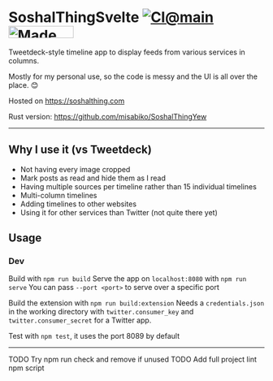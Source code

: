 # SoshalThingSvelte [![CI@main](https://github.com/misabiko/SoshalThingSvelte/actions/workflows/ci.yml/badge.svg?branch=main "CI@main")](https://github.com/misabiko/SoshalThingSvelte/actions/workflows/ci.yml) <a href="https://bulma.io"> <img src="https://bulma.io/images/made-with-bulma.png" alt="Made with Bulma" width="128" height="24"> </a>

Tweetdeck-style timeline app to display feeds from various services in columns.

Mostly for my personal use, so the code is messy and the UI is all over the place. 😊

Hosted on https://soshalthing.com

Rust version: https://github.com/misabiko/SoshalThingYew

---
## Why I use it (vs Tweetdeck)
- Not having every image cropped
- Mark posts as read and hide them as I read
- Having multiple sources per timeline rather than 15 individual timelines
- Multi-column timelines
- Adding timelines to other websites
- Using it for other services than Twitter (not quite there yet)

## Usage

### Dev
Build with `npm run build`
Serve the app  on `localhost:8080` with `npm run serve`
You can pass `--port <port>` to serve over a specific port

Build the extension with `npm run build:extension`
Needs a `credentials.json` in the working directory with `twitter.consumer_key` and `twitter.consumer_secret` for a Twitter app.

Test with `npm test`, it uses the port 8089 by default

---

TODO Try npm run check and remove if unused
TODO Add full project lint npm script